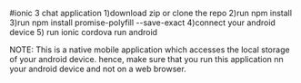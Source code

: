 #ionic 3 chat application
1)download zip or clone the repo
2)run npm install
3)run npm install promise-polyfill --save-exact
4)connect your android device
5) run ionic cordova run android



NOTE: This is a native mobile application which accesses the local storage of your android device. hence, make sure that you run this application nn your android device and not on a web browser.